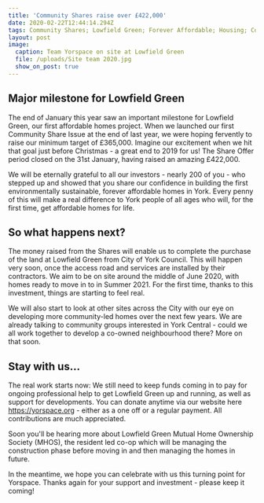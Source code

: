 ```yaml
---
title: 'Community Shares raise over £422,000'
date: 2020-02-22T12:44:14.294Z
tags: Community Shares; Lowfield Green; Forever Affordable; Housing; Communities
layout: post
image:
  caption: Team Yorspace on site at Lowfield Green
  file: /uploads/Site team 2020.jpg
  show_on_post: true
---
```

## Major milestone for Lowfield Green

The end of January this year saw an important milestone for Lowfield Green, our first affordable homes project. When we launched our first Community Share Issue at the end of last year, we were hoping fervently to raise our minimum target of £365,000. Imagine our excitement when we hit that goal just before Christmas - a great end  to 2019 for us! The Share Offer period closed on the 31st January, having raised an amazing £422,000. 

We will be eternally grateful to all our investors - nearly 200 of you - who stepped up and showed that you share our confidence in building the first environmentally sustainable, forever affordable homes in York. Every penny of this will make a real difference to York people of all ages who will, for the first time, get affordable homes for life. 

## So what happens next?

The money raised from the Shares will enable us to complete the purchase of the land at Lowfield Green from City of York Council. This will happen very soon, once the access road and services are installed by their contractors. We aim to be on site around the middle of June 2020, with homes ready to move in to in Summer 2021. For the first time, thanks to this investment, things are starting to feel real.

We will also start to look at other sites across the City with our eye on developing more community-led homes over the next few years. We are already talking to community groups interested in York Central - could we all work together to develop a co-owned neighbourhood there? More on that soon.

## Stay with us...

The real work starts now: We still need to keep funds coming in to pay for ongoing professional help to get Lowfield Green up and running, as well as support for developments. You can donate anytime via our website here https://yorspace.org - either as a one off or a regular payment. All contributions are much appreciated.

Soon you'll be hearing more about Lowfield Green Mutual Home Ownership Society (MHOS), the resident led co-op which will be managing the construction phase before moving in and then managing the homes in future. 

In the meantime, we hope you can celebrate with us this turning point for Yorspace. Thanks again for your support and investment - please keep it coming!
